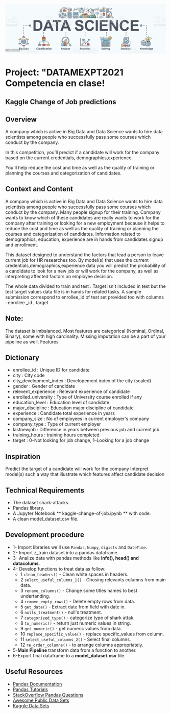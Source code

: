 ![DataMexPT2021](imgs/datascience.jpg)

# Project: "DATAMEXPT2021 Competencia en clase!

## Kaggle Change of Job predictions

## Overview
A company which is active in Big Data and Data Science wants to hire data scientists among people
who successfully pass some courses which conduct by the company.

In this competition, you’ll predict if a candidate will work for the company based on the current credentials,
demographics,experience. 

You'll help reduce the cost and time as well as the quality of training or planning the courses and categorization of candidates.

## Context and Content
A company which is active in Big Data and Data Science wants to hire data scientists among people who successfully pass some courses
which conduct by the company. Many people signup for their training. Company wants to know which of these candidates are really wants
to work for the company after training or looking for a new employment because it helps to reduce the cost and time as well as 
the quality of training or planning the courses and categorization of candidates. Information related to demographics, education, 
experience are in hands from candidates signup and enrollment.

This dataset designed to understand the factors that lead a person to leave current job for HR researches too. 
By model(s) that uses the current credentials,demographics,experience data you will predict the probability of a candidate 
to look for a new job or will work for the company, as well as interpreting affected factors on employee decision.

The whole data divided to train and test . Target isn't included in test but the test target values data file is in hands 
for related tasks. A sample submission correspond to enrollee_id of test set provided too with columns : enrollee _id , target

## Note:
The dataset is imbalanced.
Most features are categorical (Nominal, Ordinal, Binary), some with high cardinality.
Missing imputation can be a part of your pipeline as well.
Features

## Dictionary
* enrollee_id             : Unique ID for candidate
* city                    : City code
* city_development_index  : Developement index of the city (scaled)
* gender                  : Gender of candidate
* relevent_experience     : Relevant experience of candidate
* enrolled_university     : Type of University course enrolled if any
* education_level         : Education level of candidate
* major_discipline        : Education major discipline of candidate
* experience              : Candidate total experience in years
* company_size            : No of employees in current employer's company
* company_type            : Type of current employer
* lastnewjob              : Difference in years between previous job and current job
* training_hours          : training hours completed
* target                  : 0–Not looking for job change, 1–Looking for a job change

## Inspiration
Predict the target of a candidate will work for the company
Interpret model(s) such a way that illustrate which features affect candidate decision

## Technical Requirements
* The dataset shark-attacks.
* Pandas library.
* A Jupyter Notebook ** kaggle-change-of-job.ipynb ** with code.
* A clean model_dataset.csv file.

## Development procedure
* 1- Import libraries we'll use ``Pandas``, ``Numpy``, ``digists`` and ``DateTime``.
* 2- Import z_train dataset into a pandas dataframe.
* 3- Analize data with pandas methods like **info(), head() and datacolums**.
* 4- Develop functions to treat data as follow:
    * 1 ``clean_headers()`` - Clean white spaces in headers.
    * 2 ``select_useful_columns_1()`` - Chosing relevants columns from main data.
    * 3 ``rename_columns()`` - Change some titles names to best undertanding.
    * 4 ``remove_empty_rows()`` - Delete empty rows from data.
    * 5 ``get_date()`` - Extract date from field with date in.
    * 6 ``nulls_treatment()`` - null's treatment.
    * 7 ``categorized_type()`` - categorize type of shark attak.
    * 8 ``to_numeric()`` - return just numeric values in string.
    * 9 ``get_numeric()`` - get numeric values from data.
    * 10 ``replace_specific_value()`` - replace specific_values from column.
    * 11 ``select_useful_columns_2()`` - Select final columns.
    * 12 ``re_order_columns()`` - to arrange columns appropriately.
* 5-**Main Pipeline** transform data from a function to another.
* 6-Export final dataframe to a **model_dataset.csv** file.

## Useful Resources
* [Pandas Documentation](https://pandas.pydata.org/pandas-docs/stable/)
* [Pandas Tutorials](https://pandas.pydata.org/pandas-docs/stable/tutorials.html)
* [StackOverflow Pandas Questions](https://stackoverflow.com/questions/tagged/pandas)
* [Awesome Public Data Sets](https://github.com/awesomedata/awesome-public-datasets)
* [Kaggle Data Sets](https://www.kaggle.com/datasets)
